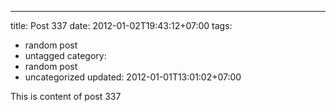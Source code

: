 ---
title: Post 337
date: 2012-01-02T19:43:12+07:00
tags:
  - random post
  - untagged
category:
  - random post
  - uncategorized
updated: 2012-01-01T13:01:02+07:00

This is content of post 337